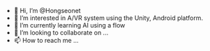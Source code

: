 - 👋 Hi, I’m @Hongseonet
- 👀 I’m interested in A/VR system using the Unity, Android platform.
- 🌱 I’m currently learning AI using a flow
- 💞️ I’m looking to collaborate on ...
- 📫 How to reach me ...

<!---
Hongseonet/Hongseonet is a ✨ special ✨ repository because its `README.md` (this file) appears on your GitHub profile.
You can click the Preview link to take a look at your changes.
--->
